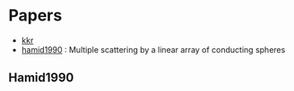 # Papers

- [kkr](/readings/kkr)
- [hamid1990](#hamid1990) : Multiple scattering by a linear array of conducting spheres


## Hamid1990
